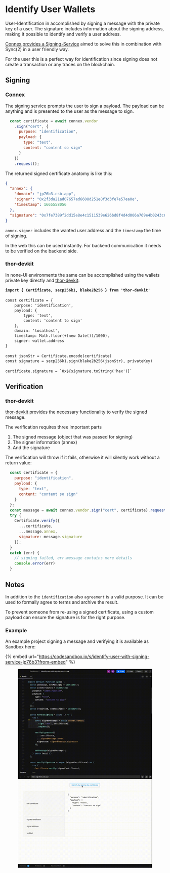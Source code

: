 # Identify User Wallets

User-Identification in accomplished by signing a message with the private key of a user. The signature includes information about the signing address, making it possible to identify and verify a user address.

[Connex provides a Signing-Service](https://docs.vechain.org/connex/api.html#acquire-a-signing-service) aimed to solve this in combination with Sync(2) in a user friendly way.

For the user this is a perfect way for identification since signing does not create a transaction or any traces on the blockchain.

## Signing <a href="#b9f3" id="b9f3"></a>

### Connex <a href="#9a73" id="9a73"></a>

The signing service prompts the user to sign a payload. The payload can be anything and is presented to the user as the message to sign.

```javascript
  const certificate = await connex.vendor
    .sign("cert", {
      purpose: "identification",
      payload: {
        type: "text",
        content: "content so sign"
      }
    })
    .request();
```

The returned signed certificate anatomy is like this:

```json
{
  "annex": {
    "domain": "jp76b3.csb.app",
    "signer": "0x2f3da21ad07657ad6608d251e8f3d3fe7e57ea0e",
    "timestamp": 1665558056
  },
  "signature": "0x7fe7389f2dd15e8e4c1511539e626bd8f4d4d006a769e4b0243c6333a1d6571724126f597c212033a939ba19c212bac17b1bedc9b6f69dca547962af5a72a02901"
}
```

`annex.signer` includes the wanted user address and the `timestamp` the time of signing.

In the web this can be used instantly. For backend communication it needs to be verified on the backend side.

### thor-devkit <a href="#6bc6" id="6bc6"></a>

In none-UI environments the same can be accomplished using the wallets private key directly and [thor-devkit](https://presearch.com/search?q=thor-devkit):

<pre class="language-javascript"><code class="lang-javascript"><strong>import { Certificate, secp256k1, blake2b256 } from 'thor-devkit'
</strong>
const certificate = {
    purpose: 'identification',
    payload: {
        type: 'text',
        content: 'content to sign'
    },
    domain: 'localhost',
    timestamp: Math.floor(+(new Date())/1000),
    signer: wallet.address
}

const jsonStr = Certificate.encode(certificate)
const signature = secp256k1.sign(blake2b256(jsonStr), privateKey)

certificate.signature = `0x${signature.toString('hex')}`</code></pre>

## Verification <a href="#828f" id="828f"></a>

### thor-devkit <a href="#855b" id="855b"></a>

[thor-devkit](https://presearch.com/search?q=thor-devkit) provides the necessary functionality to verify the signed message.

The verification requires three important parts

1. The signed message (object that was passed for signing)
2. The signer information (annex)
3. And the signature

The verification will throw if it fails, otherwise it will silently work without a return value:

```javascript
  const certificate = {
    purpose: "identification",
    payload: {
      type: "text",
      content: "content so sign"
    }
  };
  const message = await connex.vendor.sign("cert", certificate).request();
  try {
    Certificate.verify({
      ...certificate,
      ...message.annex,
      signature: message.signature
    });
  }
  catch (err) {
    // signing failed, err.message contains more details
    console.error(err)
  }
```

## Notes <a href="#18ad" id="18ad"></a>

In addition to the `identification` also `agreement` is a valid purpose. It can be used to formally agree to terms and archive the result.

To prevent someone from re-using a signed certificate, using a custom payload can ensure the signature is for the right purpose.

### Example

An example project signing a message and verifying it is available as Sandbox here:

{% embed url="https://codesandbox.io/s/identify-user-with-signing-service-jp76b3?from-embed" %}

<figure><img src="../.gitbook/assets/signing (1).gif" alt=""><figcaption></figcaption></figure>

